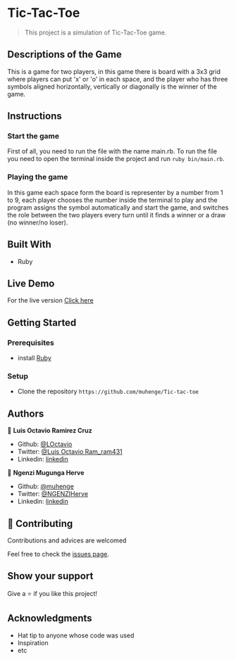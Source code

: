 # Tic-Tac-Toe

> This project is a simulation of Tic-Tac-Toe game.

## Descriptions of the Game

This is a game for two players, in this game there is board with a 3x3 grid where players can put 'x' or 'o' in each space, and the player who has three symbols aligned horizontally, vertically or diagonally is the winner of the game.

## Instructions

### Start the game 

First of all, you need to run the file with the name main.rb. To run the file you need to open the terminal inside the project and run ```ruby bin/main.rb```.

### Playing the game

In this game each space form the board is representer by a number from 1 to 9, each player chooses the number inside the terminal to play and the program assigns the symbol automatically and start the game, and switches the role between the two players every turn until it finds a winner or a draw (no winner/no loser).

## Built With

- Ruby

## Live Demo

For the live version [Click here](https://repl.it/@LOctavio/Tic-tac-toe)


## Getting Started


### Prerequisites

- install [Ruby](https://www.ruby-lang.org/en/)

### Setup

- Clone the repository ```https://github.com/muhenge/Tic-tac-toe```

## Authors

👤 **Luis Octavio Ramirez Cruz**

- Github: [@LOctavio](https://github.com/LOctavio)
- Twitter: [@Luis Octavio Ram_ram431](https://twitter.com/Octavio_ram431)
- Linkedin: [linkedin](https://www.linkedin.com/in/luis-octavio-ramirez-cruz-714521178/)

👤 **Ngenzi Mugunga Herve**

- Github: [@muhenge](https://github.com/muhenge)
- Twitter: [@NGENZIHerve](https://twitter.com/NGENZIHerve)
- Linkedin: [linkedin](https://www.linkedin.com/in/mugunga-herve-a62a0ab9/ )

## 🤝 Contributing

Contributions and advices are welcomed

Feel free to check the [issues page](https://github.com/muhenge/Tic-tac-toe/issues).

## Show your support

Give a ⭐️ if you like this project!

## Acknowledgments

- Hat tip to anyone whose code was used
- Inspiration
- etc
